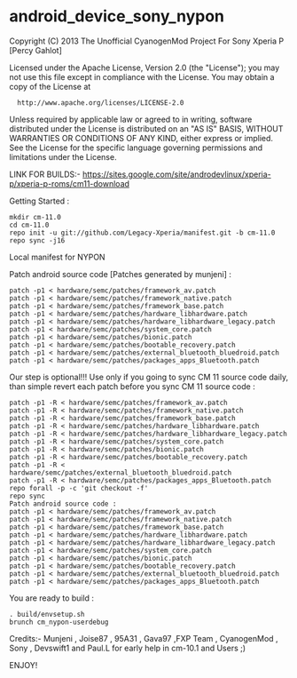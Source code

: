 android_device_sony_nypon
=========================


Copyright (C) 2013 The Unofficial CyanogenMod Project For Sony Xperia P [Percy Gahlot]

Licensed under the Apache License, Version 2.0 (the "License");
you may not use this file except in compliance with the License.
You may obtain a copy of the License at

      http://www.apache.org/licenses/LICENSE-2.0

Unless required by applicable law or agreed to in writing, software
distributed under the License is distributed on an "AS IS" BASIS,
WITHOUT WARRANTIES OR CONDITIONS OF ANY KIND, either express or implied.
See the License for the specific language governing permissions and
limitations under the License.


LINK FOR BUILDS:- https://sites.google.com/site/androdevlinux/xperia-p/xperia-p-roms/cm11-download

Getting Started :

    mkdir cm-11.0
    cd cm-11.0
    repo init -u git://github.com/Legacy-Xperia/manifest.git -b cm-11.0
    repo sync -j16


Local manifest for NYPON


<?xml version="1.0" encoding="UTF-8"?>

<manifest>

  <project path="kernel/sony/u8500" name="munjeni/android_kernel_xperiago" remote="github" revision="cm-11" />
  <project path="vendor/sony/nypon" name="percy-g2/vendor_nypon_4.3" remote="github" revision="master" />
  <project path="device/sony/nypon" name="Legacy-Xperia/android_device_sony_nypon" remote="github" revision="cm-11.0" />
  <project path="hardware/semc" name="XperiaNovathor/android_hardware_semc" remote="github" revision="master" />


</manifest>

Patch android source code [Patches generated by munjeni] :

    patch -p1 < hardware/semc/patches/framework_av.patch
    patch -p1 < hardware/semc/patches/framework_native.patch
    patch -p1 < hardware/semc/patches/framework_base.patch
    patch -p1 < hardware/semc/patches/hardware_libhardware.patch
    patch -p1 < hardware/semc/patches/hardware_libhardware_legacy.patch
    patch -p1 < hardware/semc/patches/system_core.patch
    patch -p1 < hardware/semc/patches/bionic.patch
    patch -p1 < hardware/semc/patches/bootable_recovery.patch
    patch -p1 < hardware/semc/patches/external_bluetooth_bluedroid.patch
    patch -p1 < hardware/semc/patches/packages_apps_Bluetooth.patch

Our step is optional!!! Use only if you going to sync CM 11 source code daily, than simple revert each patch before you sync CM 11 source code :

    patch -p1 -R < hardware/semc/patches/framework_av.patch
    patch -p1 -R < hardware/semc/patches/framework_native.patch
    patch -p1 -R < hardware/semc/patches/framework_base.patch
    patch -p1 -R < hardware/semc/patches/hardware_libhardware.patch
    patch -p1 -R < hardware/semc/patches/hardware_libhardware_legacy.patch
    patch -p1 -R < hardware/semc/patches/system_core.patch
    patch -p1 -R < hardware/semc/patches/bionic.patch
    patch -p1 -R < hardware/semc/patches/bootable_recovery.patch
    patch -p1 -R < hardware/semc/patches/external_bluetooth_bluedroid.patch
    patch -p1 -R < hardware/semc/patches/packages_apps_Bluetooth.patch
    repo forall -p -c 'git checkout -f'
    repo sync
    Patch android source code :
    patch -p1 < hardware/semc/patches/framework_av.patch
    patch -p1 < hardware/semc/patches/framework_native.patch
    patch -p1 < hardware/semc/patches/framework_base.patch
    patch -p1 < hardware/semc/patches/hardware_libhardware.patch
    patch -p1 < hardware/semc/patches/hardware_libhardware_legacy.patch
    patch -p1 < hardware/semc/patches/system_core.patch
    patch -p1 < hardware/semc/patches/bionic.patch
    patch -p1 < hardware/semc/patches/bootable_recovery.patch
    patch -p1 < hardware/semc/patches/external_bluetooth_bluedroid.patch
    patch -p1 < hardware/semc/patches/packages_apps_Bluetooth.patch

You are ready to build :

    . build/envsetup.sh
    brunch cm_nypon-userdebug

Credits:- Munjeni , Joise87 , 95A31 , Gava97 ,FXP Team , CyanogenMod , Sony , Devswift1 and Paul.L for early help in cm-10.1 and Users ;)


ENJOY! 



